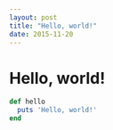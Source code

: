 ```yaml
---
layout: post
title: "Hello, world!"
date: 2015-11-20
---
```


# Hello, world!

```ruby
def hello
  puts 'Hello, world!'
end
```
